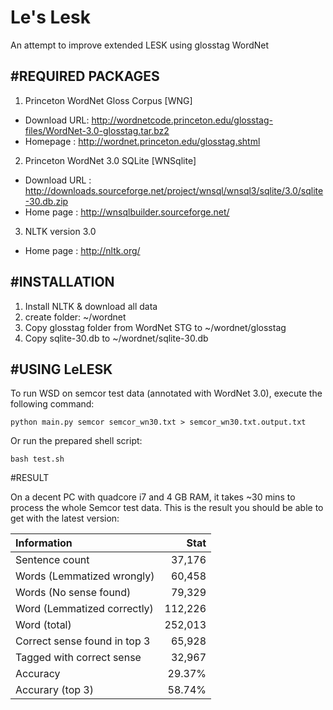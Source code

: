 Le's Lesk
======

An attempt to improve extended LESK using glosstag WordNet

#REQUIRED PACKAGES
----------------------

1. Princeton WordNet Gloss Corpus [WNG]
  - Download URL: http://wordnetcode.princeton.edu/glosstag-files/WordNet-3.0-glosstag.tar.bz2
  - Homepage    : http://wordnet.princeton.edu/glosstag.shtml

2. Princeton WordNet 3.0 SQLite [WNSqlite]
  - Download URL : http://downloads.sourceforge.net/project/wnsql/wnsql3/sqlite/3.0/sqlite-30.db.zip
  - Home page    : http://wnsqlbuilder.sourceforge.net/

3. NLTK version 3.0
  - Home page    : http://nltk.org/

#INSTALLATION
----------------------
1. Install NLTK & download all data
2. create folder: ~/wordnet
3. Copy glosstag folder from WordNet STG to ~/wordnet/glosstag
4. Copy sqlite-30.db to ~/wordnet/sqlite-30.db

#USING LeLESK
----------------------
To run WSD on semcor test data (annotated with WordNet 3.0), execute the following command:
```
python main.py semcor semcor_wn30.txt > semcor_wn30.txt.output.txt
```
Or run the prepared shell script:
```
bash test.sh
```

#RESULT

On a decent PC with quadcore i7 and 4 GB RAM, it takes ~30 mins to process the whole Semcor test data. This is the result you should be able to get with the latest version:

| Information                  |    Stat |
|:-----------------------------|--------:|
| Sentence count               |  37,176 |
| Words (Lemmatized wrongly)   |  60,458 |
| Words (No sense found)       |  79,329 |
| Word (Lemmatized correctly)  | 112,226 |
| Word (total)                 | 252,013 |
| Correct sense found in top 3 |  65,928 |
| Tagged with correct sense    |  32,967 |
| Accuracy                     |  29.37% |
| Accurary (top 3)             |  58.74% |


